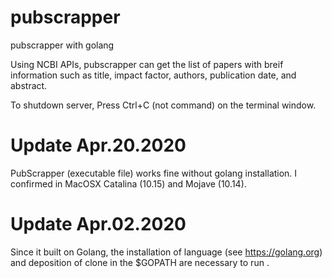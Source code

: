 # pubscrapper

pubscrapper with golang

Using NCBI APIs, pubscrapper can get the list of papers with breif information such as title, impact factor, authors, publication date, and abstract.

To shutdown server, Press Ctrl+C (not command) on the terminal window.

# Update Apr.20.2020

PubScrapper (executable file) works fine without golang installation. I confirmed in MacOSX Catalina (10.15) and Mojave (10.14).

# Update Apr.02.2020

Since it built on Golang, the installation of language (see https://golang.org) and deposition of clone in the \$GOPATH are necessary to run .
